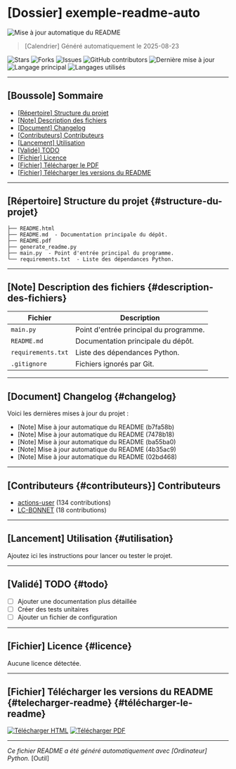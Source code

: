 # [Dossier] exemple-readme-auto

![Mise à jour automatique du README](https://github.com/LC-BONNET/exemple-readme-auto/actions/workflows/update-readme.yml/badge.svg)

> [Calendrier]️ Généré automatiquement le 2025-08-23

![Stars](https://img.shields.io/github/stars/LC-BONNET/exemple-readme-auto?style=social)
![Forks](https://img.shields.io/github/forks/LC-BONNET/exemple-readme-auto?style=social)
![Issues](https://img.shields.io/github/issues/LC-BONNET/exemple-readme-auto)
![GitHub contributors](https://img.shields.io/github/contributors/LC-BONNET/exemple-readme-auto)
![Dernière mise à jour](https://img.shields.io/github/last-commit/LC-BONNET/exemple-readme-auto)
![Langage principal](https://img.shields.io/github/languages/top/LC-BONNET/exemple-readme-auto)
![Langages utilisés](https://img.shields.io/github/languages/count/LC-BONNET/exemple-readme-auto)

---

## [Boussole] Sommaire

- [[Répertoire] Structure du projet](structure-du-projet)
- [[Note] Description des fichiers](description-des-fichiers)
- [[Document] Changelog](changelog)
- [[Contributeurs] Contributeurs](contributeurs)
- [[Lancement] Utilisation](utilisation)
- [[Validé] TODO](todo)
- [[Fichier] Licence](licence)
- [[Fichier] Télécharger le PDF](telecharger-le-pdf)
- [[Fichier] Télécharger les versions du README](telecharger-le-readme)

---

## [Répertoire] Structure du projet {#structure-du-projet}
```
├── README.html
├── README.md  - Documentation principale du dépôt.
├── README.pdf
├── generate_readme.py
├── main.py  - Point d'entrée principal du programme.
└── requirements.txt  - Liste des dépendances Python.
```

---

## [Note] Description des fichiers {#description-des-fichiers}

| Fichier | Description |
|--------|-------------|
| `main.py` | Point d'entrée principal du programme. |
| `README.md` | Documentation principale du dépôt. |
| `requirements.txt` | Liste des dépendances Python. |
| `.gitignore` | Fichiers ignorés par Git. |

---

## [Document] Changelog {#changelog}

Voici les dernières mises à jour du projet :

- [Note] Mise à jour automatique du README (b7fa58b)
- [Note] Mise à jour automatique du README (7478b18)
- [Note] Mise à jour automatique du README (ba55ba0)
- [Note] Mise à jour automatique du README (4b35ac9)
- [Note] Mise à jour automatique du README (02bd468)

---

## [Contributeurs {#contributeurs}] Contributeurs

- [actions-user](https://github.com/actions-user) (134 contributions)
- [LC-BONNET](https://github.com/LC-BONNET) (18 contributions)

---

## [Lancement] Utilisation {#utilisation}

Ajoutez ici les instructions pour lancer ou tester le projet.

---

## [Validé] TODO {#todo}

- [ ] Ajouter une documentation plus détaillée
- [ ] Créer des tests unitaires
- [ ] Ajouter un fichier de configuration

---

## [Fichier] Licence {#licence}

Aucune licence détectée.

---

## [Fichier] Télécharger les versions du README {#telecharger-readme} {#télécharger-le-readme}

[![Télécharger HTML](https://img.shields.io/badge/README-HTML-blue?logo=html5)](./README.html) [![Télécharger PDF](https://img.shields.io/badge/README-PDF-red?logo=adobeacrobatreader)](./README.pdf)

---

*Ce fichier README a été généré automatiquement avec [Ordinateur] Python.* [Outil]️
